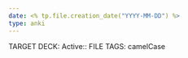 ```yaml
---
date: <% tp.file.creation_date("YYYY-MM-DD") %>
type: anki
---
```


TARGET DECK: Active::
FILE TAGS: camelCase

